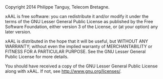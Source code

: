 Copyright 2014 Philippe Tanguy, Telecom Bretagne.

xAAL is free software: you can redistribute it and/or modify
it under the terms of the GNU Lesser General Public License as published by
the Free Software Foundation, either version 3 of the License, or
(at your option) any later version.
          
xAAL is distributed in the hope that it will be useful,
but WITHOUT ANY WARRANTY; without even the implied warranty of
MERCHANTABILITY or FITNESS FOR A PARTICULAR PURPOSE.  See the
GNU Lesser General Public License for more details.
                              
You should have received a copy of the GNU Lesser General Public License
along with xAAL. If not, see <http://www.gnu.org/licenses/>.
